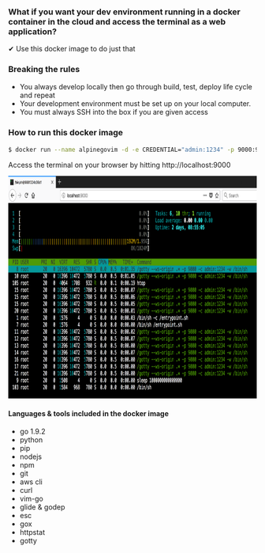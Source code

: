 ### What if you want your dev environment running in a docker container in the cloud and access the terminal as a web application?
✔ Use this docker image to do just that

### Breaking the rules
* You always develop locally then go through build, test, deploy life cycle and repeat
* Your development environment must be set up on your local computer.
* You must always SSH into the box if you are given access

### How to run this docker image
```sh
$ docker run --name alpinegovim -d -e CREDENTIAL="admin:1234" -p 9000:9000 7onetella/alpinegovim:latest
```
Access the terminal on your browser by hitting http://localhost:9000

<p align="center">
  <img src="./screenshots/terminal.png" alt="access the terminal as a web application" width="654" height="450">
</p>

#### Languages & tools included in the docker image
* go 1.9.2
* python
* pip
* nodejs
* npm
* git
* aws cli
* curl
* vim-go
* glide & godep
* esc
* gox
* httpstat
* gotty
